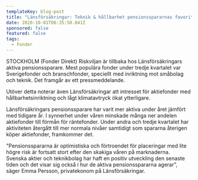 ```yaml
---
templateKey: blog-post
title: "Länsförsäkringar: Teknik & hållbarhet pensionsspararnas favoriter"
date: 2020-10-01T06:35:50.841Z
sponsored: false
featured: false
tags:
  - Fonder
---
```

STOCKHOLM (Fonder Direkt) Riskviljan är tillbaka hos Länsförsäkringars aktiva pensionssparare. Mest populära fonder under tredje kvartalet var Sverigefonder och branschfonder, speciellt med inriktning mot småbolag och teknik. Det framgår av ett pressmeddelande.

Utöver detta noterar även Länsförsäkringar att intresset för aktiefonder med hållbarhetsinriktning och lågt klimatavtryck ökat ytterligare.

Länsförsäkringars pensionssparare har varit mer aktiva under året jämfört med tidigare år. I synnerhet under våren minskade många ner andelen aktiefonder till förmån för räntefonder. Under andra och tredje kvartalet har aktiviteten återgått till mer normala nivåer samtidigt som spararna återigen köper aktiefonder, framkommer det.

"Pensionsspararna är optimistiska och förtroendet för placeringar med lite högre risk är fortsatt stort efter den skakiga våren på marknaderna. Svenska aktier och teknikbolag har haft en positiv utveckling den senaste tiden och det visar sig också i hur de aktiva pensionsspararna agerar", säger Emma Persson, privatekonom på Länsförsäkringar.